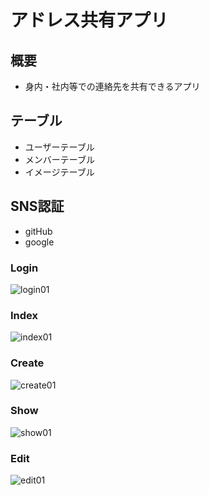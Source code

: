 # アドレス共有アプリ

## 概要
* 身内・社内等での連絡先を共有できるアプリ

## テーブル
* ユーザーテーブル
* メンバーテーブル
* イメージテーブル

## SNS認証
* gitHub
* google

### Login

![login01]()

### Index

![index01]()

### Create

![create01]()

### Show

![show01]()

### Edit

![edit01]()


